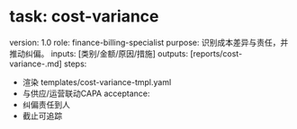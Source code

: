 # task: cost-variance

version: 1.0
role: finance-billing-specialist
purpose: 识别成本差异与责任，并推动纠偏。
inputs: [类别/金额/原因/措施]
outputs: [reports/cost-variance-<period>.md]
steps:

- 渲染 templates/cost-variance-tmpl.yaml
- 与供应/运营联动CAPA
  acceptance:
- 纠偏责任到人
- 截止可追踪
